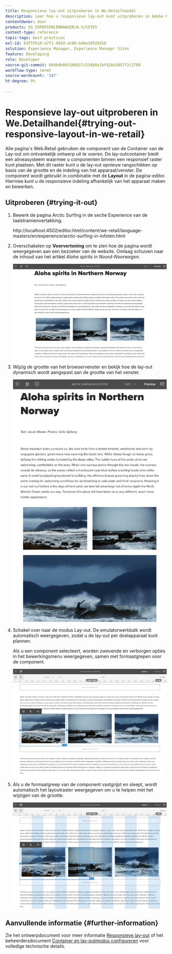 ```yaml
---
title: Responsieve lay-out uitproberen in We.Detailhandel
description: Leer hoe u responsieve lay-out kunt uitproberen in Adobe Experience Manager met We.Retail.
contentOwner: User
products: SG_EXPERIENCEMANAGER/6.5/SITES
content-type: reference
topic-tags: best-practices
exl-id: 6df5fb10-a7f1-4d5d-ac00-b4be3d5d3d18
solution: Experience Manager, Experience Manager Sites
feature: Developing
role: Developer
source-git-commit: 66db4b0b5106617c534b6e1bf428a3057f2c2708
workflow-type: tm+mt
source-wordcount: '247'
ht-degree: 0%

---
```


# Responsieve lay-out uitproberen in We.Detailhandel{#trying-out-responsive-layout-in-we-retail}

Alle pagina&#39;s Web.Retail gebruiken de component van de Container van de Lay-out om ontvankelijk ontwerp uit te voeren. De lay-outcontainer biedt een alineasysteem waarmee u componenten binnen een responsief raster kunt plaatsen. Met dit raster kunt u de lay-out opnieuw rangschikken op basis van de grootte en de indeling van het apparaat/venster. De component wordt gebruikt in combinatie met de **Layout** in de pagina-editor. Hiermee kunt u de responsieve indeling afhankelijk van het apparaat maken en bewerken.

## Uitproberen {#trying-it-out}

1. Bewerk de pagina Arctic Surfing in de sectie Experience van de taalstramienvertakking.

   http://localhost:4502/editor.html/content/we-retail/language-masters/en/experience/arctic-surfing-in-lofoten.html

1. Overschakelen op **Voorvertoning** om te zien hoe de pagina wordt weergegeven aan een bezoeker van de website. Omlaag schuiven naar de inhoud van het artikel *Aloha spirits in Noord-Noorwegen*.

   ![chlimage_1-178](assets/chlimage_1-178.png)

1. Wijzig de grootte van het browservenster en bekijk hoe de lay-out dynamisch wordt aangepast aan de grootte van het venster.

   ![chlimage_1-179](assets/chlimage_1-179.png)

1. Schakel over naar de modus Lay-out. De emulatorwerkbalk wordt automatisch weergegeven, zodat u de lay-out per doelapparaat kunt plannen.

   Als u een component selecteert, worden zwevende en verborgen opties in het bewerkingsmenu weergegeven, samen met formaatgrepen voor de component.

   ![chlimage_1-180](assets/chlimage_1-180.png)

1. Als u de formaatgreep van de component vastgrijpt en sleept, wordt automatisch het layoutraster weergegeven om u te helpen met het wijzigen van de grootte.

   ![chlimage_1-181](assets/chlimage_1-181.png)

## Aanvullende informatie {#further-information}

Zie het ontwerpdocument voor meer informatie [Responsieve lay-out](/help/sites-authoring/responsive-layout.md) of het beheerdersdocument [Container en lay-outmodus configureren](/help/sites-administering/configuring-responsive-layout.md) voor volledige technische details.
